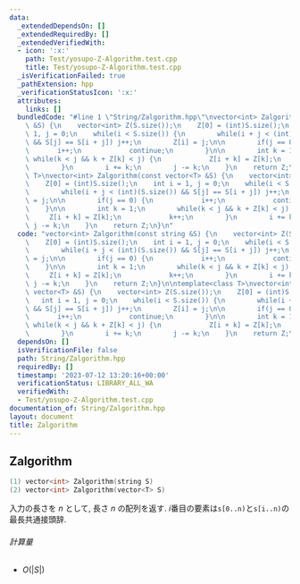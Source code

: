 ```yaml
---
data:
  _extendedDependsOn: []
  _extendedRequiredBy: []
  _extendedVerifiedWith:
  - icon: ':x:'
    path: Test/yosupo-Z-Algorithm.test.cpp
    title: Test/yosupo-Z-Algorithm.test.cpp
  _isVerificationFailed: true
  _pathExtension: hpp
  _verificationStatusIcon: ':x:'
  attributes:
    links: []
  bundledCode: "#line 1 \"String/Zalgorithm.hpp\"\nvector<int> Zalgorithm(const string\
    \ &S) {\n    vector<int> Z(S.size());\n    Z[0] = (int)S.size();\n    int i =\
    \ 1, j = 0;\n    while(i < S.size()) {\n        while(i + j < (int)(S.size())\
    \ && S[j] == S[i + j]) j++;\n        Z[i] = j;\n\n        if(j == 0) {\n     \
    \       i++;\n            continue;\n        }\n\n        int k = 1;\n       \
    \ while(k < j && k + Z[k] < j) {\n            Z[i + k] = Z[k];\n            k++;\n\
    \        }\n        i += k;\n        j -= k;\n    }\n    return Z;\n}\n\ntemplate<class\
    \ T>\nvector<int> Zalgorithm(const vector<T> &S) {\n    vector<int> Z(S.size());\n\
    \    Z[0] = (int)S.size();\n    int i = 1, j = 0;\n    while(i < S.size()) {\n\
    \        while(i + j < (int)(S.size()) && S[j] == S[i + j]) j++;\n        Z[i]\
    \ = j;\n\n        if(j == 0) {\n            i++;\n            continue;\n    \
    \    }\n\n        int k = 1;\n        while(k < j && k + Z[k] < j) {\n       \
    \     Z[i + k] = Z[k];\n            k++;\n        }\n        i += k;\n       \
    \ j -= k;\n    }\n    return Z;\n}\n"
  code: "vector<int> Zalgorithm(const string &S) {\n    vector<int> Z(S.size());\n\
    \    Z[0] = (int)S.size();\n    int i = 1, j = 0;\n    while(i < S.size()) {\n\
    \        while(i + j < (int)(S.size()) && S[j] == S[i + j]) j++;\n        Z[i]\
    \ = j;\n\n        if(j == 0) {\n            i++;\n            continue;\n    \
    \    }\n\n        int k = 1;\n        while(k < j && k + Z[k] < j) {\n       \
    \     Z[i + k] = Z[k];\n            k++;\n        }\n        i += k;\n       \
    \ j -= k;\n    }\n    return Z;\n}\n\ntemplate<class T>\nvector<int> Zalgorithm(const\
    \ vector<T> &S) {\n    vector<int> Z(S.size());\n    Z[0] = (int)S.size();\n \
    \   int i = 1, j = 0;\n    while(i < S.size()) {\n        while(i + j < (int)(S.size())\
    \ && S[j] == S[i + j]) j++;\n        Z[i] = j;\n\n        if(j == 0) {\n     \
    \       i++;\n            continue;\n        }\n\n        int k = 1;\n       \
    \ while(k < j && k + Z[k] < j) {\n            Z[i + k] = Z[k];\n            k++;\n\
    \        }\n        i += k;\n        j -= k;\n    }\n    return Z;\n}\n"
  dependsOn: []
  isVerificationFile: false
  path: String/Zalgorithm.hpp
  requiredBy: []
  timestamp: '2023-07-12 13:20:16+00:00'
  verificationStatus: LIBRARY_ALL_WA
  verifiedWith:
  - Test/yosupo-Z-Algorithm.test.cpp
documentation_of: String/Zalgorithm.hpp
layout: document
title: Zalgorithm
---
```


## Zalgorithm
```C++
(1) vector<int> Zalgorithm(string S)
(2) vector<int> Zalgorithm(vector<T> S)
```

入力の長さを $n$ として, 長さ $n$ の配列を返す. $i$番目の要素は`s[0..n)`と`s[i..n)`の最長共通接頭辞.

###### 計算量

- $O(|S|)$

